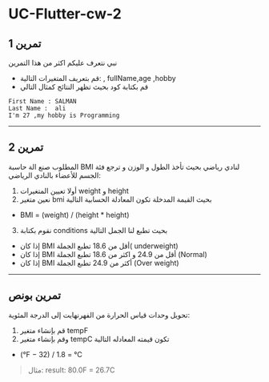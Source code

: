 # UC-Flutter-cw-2
## تمرين 1
نبي نتعرف عليكم اكثر من هذا التمرين
 * قم بتعريف المتغيرات التالية: , fullName,age ,hobby
* قم بكتابة كود بحيث تظهر النتائج كمثال التالي
```
First Name : SALMAN
Last Name :  ali
I'm 27 ,my hobby is Programming
```

_______________________________________________________________________________________________________________________________


## تمرين 2
المطلوب صنع الة حاسبة BMI  لنادي رياضي بحيث تأخذ الطول و الوزن و ترجع فئة الجسم للأعضاء بالنادي الرياضي:
1. أولا تعيين المتغيرات weight  و height
2. نعين متغير bmi بحيث القيمة المدخلة تكون المعادلة الحسابية التالية
* BMI = (weight) / (height * height)
 3. نقوم بكتابة conditions بحيث تطبع لنا الجمل التالية 
* إذا كان BMI أقل من 18.6 تطبع الجملة( underweight)
* إذا كان BMI أقل من 24.9 و اكثر من 18.6 تطبع الجملة (Normal)
* إذا كان BMI أكثر من 24.9 تطبع الجملة (Over weight)


_______________________________________________________________________________________________________________________________

## تمرين بونص
تحويل وحدات قياس الحرارة من الفهرنهايت إلى الدرجة المئوية:
1. قم بإنشاء متغير tempF 
2. وقم بإنشاء متغير tempC تكون قيمته المعادله التالية
* (°F − 32) / 1.8 = °C
> مثال: result: 80.0F = 26.7C
 

